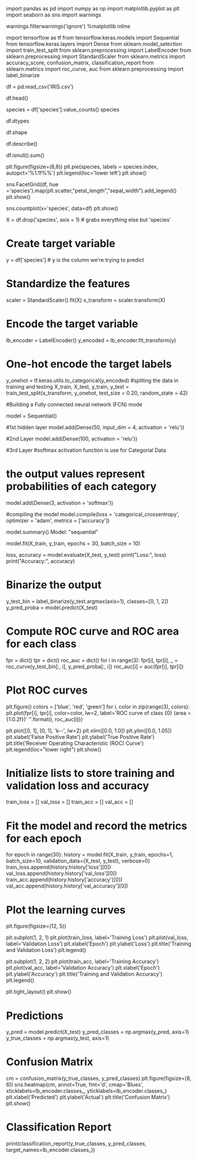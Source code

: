 import pandas as pd
import numpy as np
import matplotlib.pyplot as plt
import seaborn as sns
import warnings

warnings.filterwarnings('ignore')
%matplotlib inline

import tensorflow as tf
from tensorflow.keras.models import Sequential
from tensorflow.keras.layers import Dense
from sklearn.model_selection import train_test_split
from sklearn.preprocessing import LabelEncoder
from sklearn.preprocessing import StandardScaler
from sklearn.metrics import accuracy_score, confusion_matrix, classification_report
from sklearn.metrics import roc_curve, auc
from sklearn.preprocessing import label_binarize

df = pd.read_csv('IRIS.csv')

df.head()

species = df['species'].value_counts()
species

df.dtypes

df.shape

df.describe()

df.isnull().sum()

plt.figure(figsize=(8,8))
plt.pie(species, labels = species.index, autopct='%1.1f%%')
plt.legend(loc='lower left')
plt.show()

sns.FacetGrid(df, hue ='species').map(plt.scatter,"petal_length","sepal_width").add_legend()
plt.show()

sns.countplot(x='species', data=df)
plt.show()

X = df.drop('species', axis = 1) # grabs everything else but 'species'

# Create target variable
y = df['species'] # y is the column we're trying to predict


# Standardize the features
scaler = StandardScaler().fit(X)
x_transform = scaler.transform(X)


# Encode the target variable
lb_encoder = LabelEncoder()
y_encoded = lb_encoder.fit_transform(y)
# One-hot encode the target labels
y_onehot = tf.keras.utils.to_categorical(y_encoded)
#spliting the data in training and testing
X_train, X_test, y_train, y_test = train_test_split(x_transform, y_onehot, test_size = 0.20, random_state = 42)


#Building a Fully connected neural network (FCN) mode

model = Sequential()

#1st hidden layer
model.add(Dense(50, input_dim = 4, activation = 'relu'))

#2nd Layer
model.add(Dense(100, activation = 'relu'))

#3rd Layer
#softmax activation function is use for Categorial Data
# the output values represent probabilities of each category
model.add(Dense(3, activation = 'softmax'))

#compiling the model
model.compile(loss = 'categorical_crossentropy', optimizer = 'adam', metrics = ['accuracy'])

model.summary()
Model: "sequential"
    
model.fit(X_train, y_train, epochs = 30, batch_size = 10)

loss, accuracy = model.evaluate(X_test, y_test)
print("Loss:", loss)
print("Accuracy:", accuracy)

# Binarize the output
y_test_bin = label_binarize(y_test.argmax(axis=1), classes=[0, 1, 2])
y_pred_proba = model.predict(X_test)

# Compute ROC curve and ROC area for each class
fpr = dict()
tpr = dict()
roc_auc = dict()
for i in range(3):
    fpr[i], tpr[i], _ = roc_curve(y_test_bin[:, i], y_pred_proba[:, i])
    roc_auc[i] = auc(fpr[i], tpr[i])

# Plot ROC curves
plt.figure()
colors = ['blue', 'red', 'green']
for i, color in zip(range(3), colors):
    plt.plot(fpr[i], tpr[i], color=color, lw=2,
             label='ROC curve of class {0} (area = {1:0.2f})'
             ''.format(i, roc_auc[i]))

plt.plot([0, 1], [0, 1], 'k--', lw=2)
plt.xlim([0.0, 1.0])
plt.ylim([0.0, 1.05])
plt.xlabel('False Positive Rate')
plt.ylabel('True Positive Rate')
plt.title('Receiver Operating Characteristic (ROC) Curve')
plt.legend(loc="lower right")
plt.show()

# Initialize lists to store training and validation loss and accuracy
train_loss = []
val_loss = []
train_acc = []
val_acc = []

# Fit the model and record the metrics for each epoch
for epoch in range(30):
  history = model.fit(X_train, y_train, epochs=1, batch_size=10, validation_data=(X_test, y_test), verbose=0)
  train_loss.append(history.history['loss'][0])
  val_loss.append(history.history['val_loss'][0])
  train_acc.append(history.history['accuracy'][0])
  val_acc.append(history.history['val_accuracy'][0])

# Plot the learning curves
plt.figure(figsize=(12, 5))

plt.subplot(1, 2, 1)
plt.plot(train_loss, label='Training Loss')
plt.plot(val_loss, label='Validation Loss')
plt.xlabel('Epoch')
plt.ylabel('Loss')
plt.title('Training and Validation Loss')
plt.legend()

plt.subplot(1, 2, 2)
plt.plot(train_acc, label='Training Accuracy')
plt.plot(val_acc, label='Validation Accuracy')
plt.xlabel('Epoch')
plt.ylabel('Accuracy')
plt.title('Training and Validation Accuracy')
plt.legend()

plt.tight_layout()
plt.show()

# Predictions
y_pred = model.predict(X_test)
y_pred_classes = np.argmax(y_pred, axis=1)
y_true_classes = np.argmax(y_test, axis=1)

# Confusion Matrix
cm = confusion_matrix(y_true_classes, y_pred_classes)
plt.figure(figsize=(8, 6))
sns.heatmap(cm, annot=True, fmt='d', cmap='Blues',
            xticklabels=lb_encoder.classes_, yticklabels=lb_encoder.classes_)
plt.xlabel('Predicted')
plt.ylabel('Actual')
plt.title('Confusion Matrix')
plt.show()

# Classification Report
print(classification_report(y_true_classes, y_pred_classes, target_names=lb_encoder.classes_))

